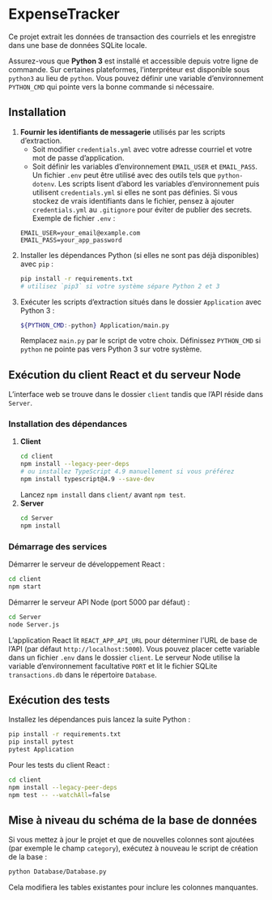 # ExpenseTracker

Ce projet extrait les données de transaction des courriels et les enregistre dans une base de données SQLite locale.

Assurez-vous que **Python 3** est installé et accessible depuis votre ligne de commande. Sur certaines plateformes, l’interpréteur est disponible sous `python3` au lieu de `python`. Vous pouvez définir une variable d’environnement `PYTHON_CMD` qui pointe vers la bonne commande si nécessaire.

## Installation

1. **Fournir les identifiants de messagerie** utilisés par les scripts d’extraction.
   - Soit modifier `credentials.yml` avec votre adresse courriel et votre mot de passe d’application.
   - Soit définir les variables d’environnement `EMAIL_USER` et `EMAIL_PASS`. Un fichier `.env` peut être utilisé avec des outils tels que `python-dotenv`.
   Les scripts lisent d’abord les variables d’environnement puis utilisent `credentials.yml` si elles ne sont pas définies.
   Si vous stockez de vrais identifiants dans le fichier, pensez à ajouter `credentials.yml` au `.gitignore` pour éviter de publier des secrets.
   Exemple de fichier `.env` :
   ```
   EMAIL_USER=your_email@example.com
   EMAIL_PASS=your_app_password
   ```
2. Installer les dépendances Python (si elles ne sont pas déjà disponibles) avec `pip` :
   ```bash
   pip install -r requirements.txt
   # utilisez `pip3` si votre système sépare Python 2 et 3
   ```
3. Exécuter les scripts d’extraction situés dans le dossier `Application` avec Python 3 :
   ```bash
   ${PYTHON_CMD:-python} Application/main.py
   ```
   Remplacez `main.py` par le script de votre choix. Définissez `PYTHON_CMD` si `python` ne pointe pas vers Python 3 sur votre système.

## Exécution du client React et du serveur Node

L’interface web se trouve dans le dossier `client` tandis que l’API réside dans `Server`.

### Installation des dépendances
1. **Client**
   ```bash
   cd client
   npm install --legacy-peer-deps
   # ou installez TypeScript 4.9 manuellement si vous préférez
   npm install typescript@4.9 --save-dev
   ```
   Lancez `npm install` dans `client/` avant `npm test`.
2. **Server**
   ```bash
   cd Server
   npm install
   ```

### Démarrage des services
Démarrer le serveur de développement React :
```bash
cd client
npm start
```

Démarrer le serveur API Node (port 5000 par défaut) :
```bash
cd Server
node Server.js
```

L’application React lit `REACT_APP_API_URL` pour déterminer l’URL de base de l’API (par défaut `http://localhost:5000`).
Vous pouvez placer cette variable dans un fichier `.env` dans le dossier `client`.
Le serveur Node utilise la variable d’environnement facultative `PORT` et lit le fichier SQLite
`transactions.db` dans le répertoire `Database`.

## Exécution des tests

Installez les dépendances puis lancez la suite Python :
```bash
pip install -r requirements.txt
pip install pytest
pytest Application
```

Pour les tests du client React :
```bash
cd client
npm install --legacy-peer-deps
npm test -- --watchAll=false
```

## Mise à niveau du schéma de la base de données
Si vous mettez à jour le projet et que de nouvelles colonnes sont ajoutées (par exemple le champ
`category`), exécutez à nouveau le script de création de la base :
```bash
python Database/Database.py
```
Cela modifiera les tables existantes pour inclure les colonnes manquantes.

